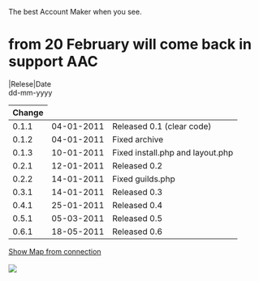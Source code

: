The best Account Maker when you see.

# from 20 February will come back in support AAC #

|Relese|Date<br>dd-mm-yyyy<table><thead><th>Change</th></thead><tbody>
<tr><td>0.1.1 </td><td>04-01-2011        </td><td>Released 0.1 (clear code)</td></tr>
<tr><td>0.1.2 </td><td>04-01-2011        </td><td>Fixed archive</td></tr>
<tr><td>0.1.3 </td><td>10-01-2011        </td><td>Fixed install.php and layout.php</td></tr>
<tr><td>0.2.1 </td><td>12-01-2011        </td><td>Released 0.2</td></tr>
<tr><td>0.2.2 </td><td>14-01-2011        </td><td>Fixed guilds.php</td></tr>
<tr><td>0.3.1 </td><td>14-01-2011        </td><td>Released 0.3</td></tr>
<tr><td>0.4.1 </td><td>25-01-2011        </td><td>Released 0.4</td></tr>
<tr><td>0.5.1 </td><td>05-03-2011        </td><td>Released 0.5</td></tr>
<tr><td>0.6.1 </td><td>18-05-2011        </td><td>Released 0.6</td></tr></tbody></table>


<a href='http://www.revolvermaps.com/?target=enlarge&i=1dj7fxg6565&color=ffc000&m=7&ref=http://gesior-aac.google.com/'>Show Map from connection</a><br><br>
<img src='http://rb.revolvermaps.com/h/m/a/7/ffc000/256/10/1dj7fxg6565.png' />



